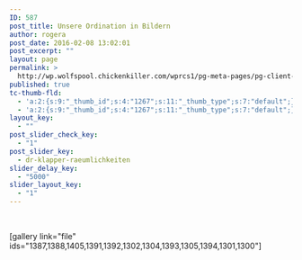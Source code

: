 ```yaml
---
ID: 587
post_title: Unsere Ordination in Bildern
author: rogera
post_date: 2016-02-08 13:02:01
post_excerpt: ""
layout: page
permalink: >
  http://wp.wolfspool.chickenkiller.com/wprcs1/pg-meta-pages/pg-client-pages-rmz/home/raeumlichkeiten/
published: true
tc-thumb-fld:
  - 'a:2:{s:9:"_thumb_id";s:4:"1267";s:11:"_thumb_type";s:7:"default";}'
  - 'a:2:{s:9:"_thumb_id";s:4:"1267";s:11:"_thumb_type";s:7:"default";}'
layout_key:
  - ""
post_slider_check_key:
  - "1"
post_slider_key:
  - dr-klapper-raeumlichkeiten
slider_delay_key:
  - "5000"
slider_layout_key:
  - "1"
---
```

&nbsp;

[gallery link="file" ids="1387,1388,1405,1391,1392,1302,1304,1393,1305,1394,1301,1300"]